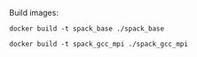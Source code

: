 Build images:

    docker build -t spack_base ./spack_base

    docker build -t spack_gcc_mpi ./spack_gcc_mpi

    